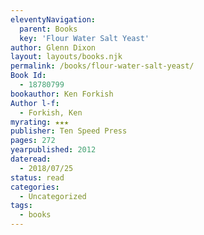 ```yaml
---
eleventyNavigation:
  parent: Books
  key: 'Flour Water Salt Yeast'
author: Glenn Dixon
layout: layouts/books.njk
permalink: /books/flour-water-salt-yeast/
Book Id:
  - 18780799
bookauthor: Ken Forkish
Author l-f:
  - Forkish, Ken
myrating: ★★★
publisher: Ten Speed Press
pages: 272
yearpublished: 2012
dateread:
  - 2018/07/25
status: read
categories:
  - Uncategorized
tags:
  - books
---
```

